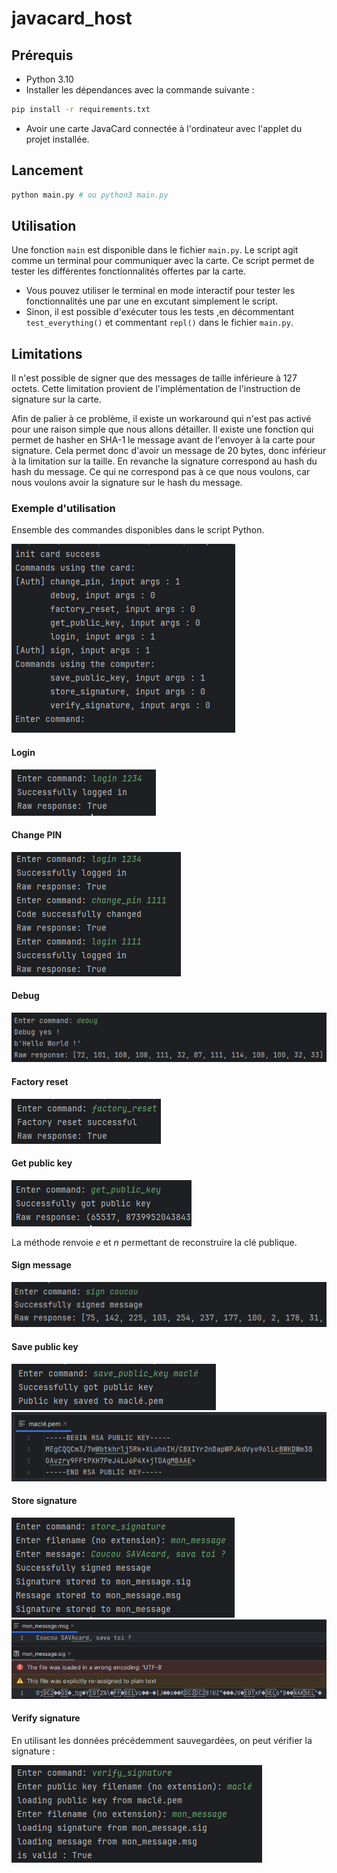 # javacard_host

## Prérequis

- Python 3.10
- Installer les dépendances avec la commande suivante :

```bash
pip install -r requirements.txt
```

- Avoir une carte JavaCard connectée à l'ordinateur avec l'applet du projet installée.

## Lancement

```bash
python main.py # ou python3 main.py
```

## Utilisation

Une fonction `main` est disponible dans le fichier `main.py`. Le script agit comme un terminal pour communiquer avec la carte. Ce script permet de tester les différentes fonctionnalités offertes par la carte.

- Vous pouvez utiliser le terminal en mode interactif pour tester les fonctionnalités une par une en excutant simplement le script.
- Sinon, il est possible d'exécuter tous les tests ,en décommentant `test_everything()` et commentant `repl()` dans le fichier `main.py`.

## Limitations

Il n'est possible de signer que des messages de taille inférieure à 127 octets. Cette limitation provient de l'implémentation de l'instruction de signature sur la carte.

Afin de palier à ce problème, il existe un workaround qui n'est pas activé pour une raison simple que nous allons détailler. Il existe une fonction qui permet de hasher en SHA-1 le message avant de l'envoyer à la carte pour signature. Cela permet donc d'avoir un message de 20 bytes, donc inférieur à la limitation sur la taille. En revanche la signature correspond au hash du hash du message. Ce qui ne correspond pas à ce que nous voulons, car nous voulons avoir la signature sur le hash du message.

### Exemple d'utilisation

Ensemble des commandes disponibles dans le script Python.

![Alt text](image.png)

#### Login

![Alt text](image-5.png)

#### Change PIN

![Alt text](image-1.png)

#### Debug

![Alt text](image-2.png)

#### Factory reset

![Alt text](image-3.png)

#### Get public key

![Alt text](image-4.png)

La méthode renvoie $e$ et $n$ permettant de reconstruire la clé publique.

#### Sign message

![Alt text](image-6.png)

#### Save public key

![Alt text](image-7.png)
![Alt text](image-8.png)

#### Store signature

![Alt text](image-9.png)
![Alt text](image-10.png)

#### Verify signature

En utilisant les données précédemment sauvegardées, on peut vérifier la signature :

![Alt text](image-11.png)
